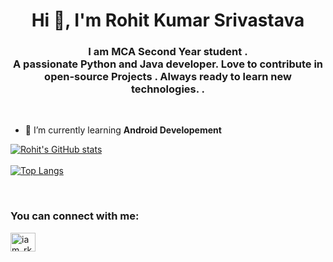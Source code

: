 <h1 align="center">Hi 👋, I'm Rohit Kumar Srivastava</h1>
<h3 align="center">I am MCA Second Year student . 
  <br> A passionate Python and Java developer. Love to contribute in open-source Projects . Always ready to learn new technologies. . </h3>

<br>





- 🌱 I’m currently learning **Android Developement**


[![Rohit's GitHub stats](https://github-readme-stats.vercel.app/api?username=rcoder23&show_icons=true&theme=radical)](https://github.com/rcoder23/github-readme-stats)
<br>
<br>
[![Top Langs](https://github-readme-stats.vercel.app/api/top-langs/?username=rcoder23&layout=compact)](https://github.com/rcoder23/github-readme-stats)



</p>

<br>
<h3 align="left">  You can connect with me:</h3>
<p align="left">
<a href="https://twitter.com/iam_rksri" target="blank"><img align="center" src="https://cdn.jsdelivr.net/npm/simple-icons@3.0.1/icons/twitter.svg" alt="iam_rksri" height="30" width="40" /></a>
